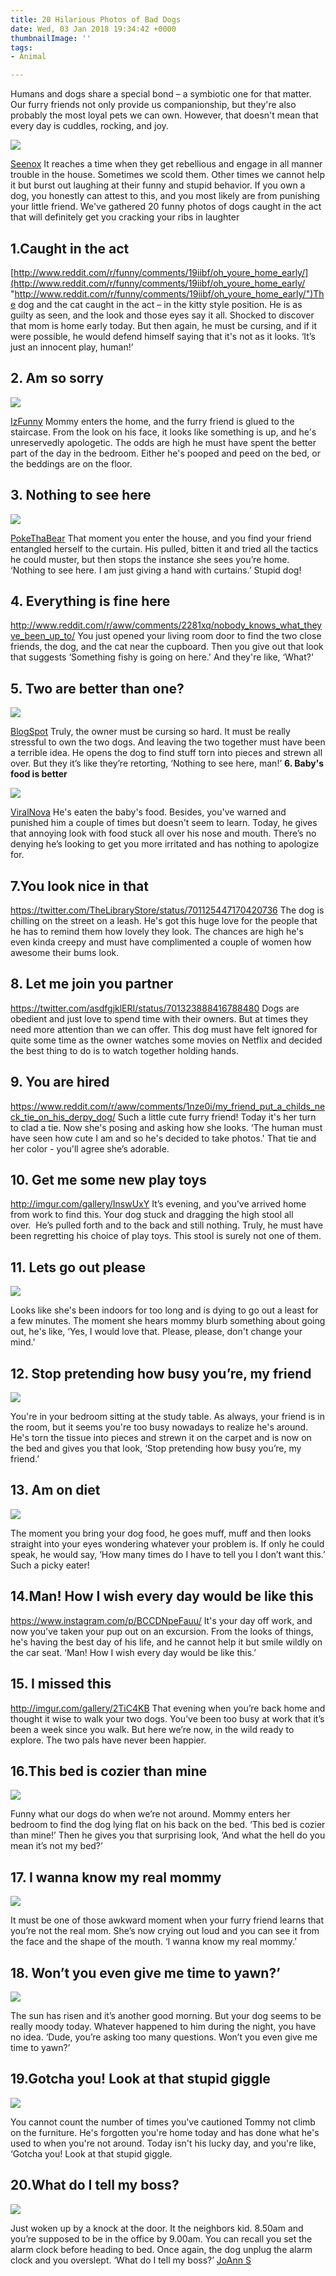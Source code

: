 ```yaml
---
title: 20 Hilarious Photos of Bad Dogs
date: Wed, 03 Jan 2018 19:34:42 +0000
thumbnailImage: ''
tags:
- Animal

---
```

Humans and dogs share a special bond – a symbiotic one for that matter. Our furry friends not only provide us companionship, but they're also probably the most loyal pets we can own. However, that doesn't mean that every day is cuddles, rocking, and joy.

![](https://simplyaddicted.com/wp-content/uploads/2018/01/Naughty-Dogs-13-1.jpg)

[Seenox](https://simplyaddicted.com/wp-content/uploads/2018/01/Naughty-Dogs-13.jpg) It reaches a time when they get rebellious and engage in all manner trouble in the house. Sometimes we scold them. Other times we cannot help it but burst out laughing at their funny and stupid behavior. If you own a dog, you honestly can attest to this, and you most likely are from punishing your little friend. We've gathered 20 funny photos of dogs caught in the act that will definitely get you cracking your ribs in laughter

## **1.Caught in the act**

 [http://www.reddit.com/r/funny/comments/19iibf/oh_youre_home_early/](http://www.reddit.com/r/funny/comments/19iibf/oh_youre_home_early/ "http://www.reddit.com/r/funny/comments/19iibf/oh_youre_home_early/")The dog and the cat caught in the act – in the kitty style position. He is as guilty as seen, and the look and those eyes say it all. Shocked to discover that mom is home early today. But then again, he must be cursing, and if it were possible, he would defend himself saying that it's not as it looks. ‘It’s just an innocent play, human!’

## **2. Am so sorry**

![](http://americancolumn.com/wp-content/uploads/2017/12/302.jpg)

[IzFunny](http://img.izifunny.com/pics/2013/20130318/640/izifunny-picdump-128-pics_10.jpg) Mommy enters the home, and the furry friend is glued to the staircase. From the look on his face, it looks like something is up, and he's unreservedly apologetic. The odds are high he must have spent the better part of the day in the bedroom. Either he's pooped and peed on the bed, or the beddings are on the floor.

## **3. Nothing to see here**

![](http://americancolumn.com/wp-content/uploads/2017/12/dog-and-blinds.jpg)

[PokeThaBear](http://www.pokethabear.com/wp-content/uploads/photo-gallery/animals/dogs1/aw4tzergsd.jpg) That moment you enter the house, and you find your friend entangled herself to the curtain. His pulled, bitten it and tried all the tactics he could muster, but then stops the instance she sees you’re home. ‘Nothing to see here. I am just giving a hand with curtains.’ Stupid dog!

## **4. Everything is fine here**

http://www.reddit.com/r/aww/comments/2281xq/nobody_knows_what_theyve_been_up_to/ You just opened your living room door to find the two close friends, the dog, and the cat near the cupboard. Then you give out that look that suggests ‘Something fishy is going on here.' And they're like, ‘What?'

## **5. Two are better than one?**

![](http://americancolumn.com/wp-content/uploads/2017/12/15-1.jpg)

[BlogSpot](https://simplyaddicted.com/wp-content/uploads/2018/01/15.jpg) Truly, the owner must be cursing so hard. It must be really stressful to own the two dogs. And leaving the two together must have been a terrible idea. He opens the dog to find stuff torn into pieces and strewn all over. But they it’s like they’re retorting, ‘Nothing to see here, man!’ **6. Baby's food is better**

![](http://americancolumn.com/wp-content/uploads/2017/12/no-i-havent-seen-your-lipstick.jpg)

[ViralNova](http://www.viralnova.com/14-guilty-dogs/) He's eaten the baby's food. Besides, you've warned and punished him a couple of times but doesn't seem to learn. Today, he gives that annoying look with food stuck all over his nose and mouth. There’s no denying he’s looking to get you more irritated and has nothing to apologize for.

## **7.You look nice in that**

https://twitter.com/TheLibraryStore/status/701125447170420736 The dog is chilling on the street on a leash. He's got this huge love for the people that he has to remind them how lovely they look. The chances are high he's even kinda creepy and must have complimented a couple of women how awesome their bums look.

## **8. Let me join you partner**

https://twitter.com/asdfgjklERI/status/701323888416788480 Dogs are obedient and just love to spend time with their owners. But at times they need more attention than we can offer. This dog must have felt ignored for quite some time as the owner watches some movies on Netflix and decided the best thing to do is to watch together holding hands.

## **9. You are hired**

https://www.reddit.com/r/aww/comments/1nze0i/my_friend_put_a_childs_neck_tie_on_his_derpy_dog/ Such a little cute furry friend! Today it's her turn to clad a tie. Now she's posing and asking how she looks. ‘The human must have seen how cute I am and so he's decided to take photos.' That tie and her color - you'll agree she’s adorable.

## **10. Get me some new play toys**

http://imgur.com/gallery/InswUxY It’s evening, and you've arrived home from work to find this. Your dog stuck and dragging the high stool all over.  He’s pulled forth and to the back and still nothing. Truly, he must have been regretting his choice of play toys. This stool is surely not one of them.

## **11. Lets go out please**

![](http://americancolumn.com/wp-content/uploads/2017/12/5be134417046c0db497689930d260166-funny-animal-pics-funny-animals.jpg)

Looks like she's been indoors for too long and is dying to go out a least for a few minutes. The moment she hears mommy blurb something about going out, he's like, ‘Yes, I would love that. Please, please, don't change your mind.'

## **12. Stop pretending how busy you’re, my friend**

![](http://americancolumn.com/wp-content/uploads/2017/12/cameron-adams_0.jpg)

You're in your bedroom sitting at the study table. As always, your friend is in the room, but it seems you're too busy nowadays to realize he's around. He's torn the tissue into pieces and strewn it on the carpet and is now on the bed and gives you that look, ‘Stop pretending how busy you’re, my friend.’

## **13. Am on diet**

![](http://americancolumn.com/wp-content/uploads/2017/12/Untitled.jpg)

The moment you bring your dog food, he goes muff, muff and then looks straight into your eyes wondering whatever your problem is. If only he could speak, he would say, ‘How many times do I have to tell you I don’t want this.’ Such a picky eater!

## **14.Man! How I wish every day would be like this**

https://www.instagram.com/p/BCCDNpeFauu/ It's your day off work, and now you've taken your pup out on an excursion. From the looks of things, he's having the best day of his life, and he cannot help it but smile wildly on the car seat. ‘Man! How I wish every day would be like this.’

## **15**. **I missed this**

http://imgur.com/gallery/2TiC4KB That evening when you’re back home and thought it wise to walk your two dogs. You’ve been too busy at work that it’s been a week since you walk. But here we’re now, in the wild ready to explore. The two pals have never been happier.

## **16.This bed is cozier than mine**

![](http://americancolumn.com/wp-content/uploads/2017/12/080709d201d9654284336857c4d2c7f2-funny-animal-pictures-pictures-of.jpg)

Funny what our dogs do when we’re not around. Mommy enters her bedroom to find the dog lying flat on his back on the bed. ‘This bed is cozier than mine!’ Then he gives you that surprising look, ‘And what the hell do you mean it’s not my bed?’

## **17. I wanna know my real mommy**

![](http://americancolumn.com/wp-content/uploads/2017/12/5c6a04712da1737e9c97b44e7b1f800b-crazy-animals-animals-dog.jpg)

It must be one of those awkward moment when your furry friend learns that you’re not the real mom. She’s now crying out loud and you can see it from the face and the shape of the mouth. ‘I wanna know my real mommy.’

## **18. Won’t you even give me time to yawn?’**

![](http://americancolumn.com/wp-content/uploads/2017/12/0d6fba54c423e722f9f3f9ec2fe3b365.jpg)

The sun has risen and it’s another good morning. But your dog seems to be really moody today. Whatever happened to him during the night, you have no idea. ‘Dude, you’re asking too many questions. Won’t you even give me time to yawn?’

## **19.Gotcha you! Look at that stupid giggle**

![](http://americancolumn.com/wp-content/uploads/2017/12/8ed93c185969f2de010a055593665269-wink-wink-funny-dogs.jpg)

You cannot count the number of times you've cautioned Tommy not climb on the furniture. He's forgotten you're home today and has done what he's used to when you're not around. Today isn't his lucky day, and you're like, ‘Gotcha you! Look at that stupid giggle.

## **20.What do I tell my boss?**

![](http://americancolumn.com/wp-content/uploads/2017/12/8f02ce8c2e936e8edaabeaabcb328421.jpg)

Just woken up by a knock at the door. It the neighbors kid. 8.50am and you’re supposed to be in the office by 9.00am. You can recall you set the alarm clock before heading to bed. Once again, the dog unplug the alarm clock and you overslept. ‘What do I tell my boss?’ [JoAnn S](http://www.writeraccess.com/writer/21178/)